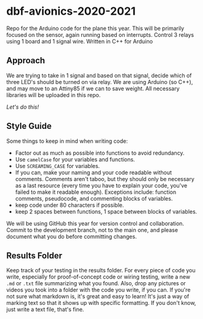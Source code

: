 # dbf-avionics-2020-2021

Repo for the Arduino code for the plane this year. This will be primarily focused on the sensor, again running based on interrupts. Control 3 relays using 1 board and 1 signal wire. Written in C++ for Arduino

## Approach

We are trying to take in 1 signal and based on that signal, decide which of three LED's should be turned on via relay. We are using Arduino (so C++), and may move to an Attiny85 if we can to save weight.
All necessary libraries will be uploaded in this repo.

_Let's do this!_

## Style Guide

Some things to keep in mind when writing code:

- Factor out as much as possible into functions to avoid redundancy.
- Use `camelCase` for your variables and functions.
- Use `SCREAMING_CASE` for variables.
- If you can, make your naming and your code readable without comments. Comments aren't taboo, but they should only be necessary as a last resource (every time you have to explain your code, you've failed to make it readable enough). Exceptions include: function comments, pseudocode, and commenting blocks of variables.
- keep code under 80 characters if possible.
- keep 2 spaces between functions, 1 space between blocks of variables.

We will be using GitHub this year for version control and collaboration. Commit to the development branch, not to the main one, and please document what you do before committing changes.

## Results Folder

Keep track of your testing in the results folder. For every piece of code you write, especially for proof-of-concept code or wiring testing,
write a new `.md` or `.txt` file summarizing what you found. Also, drop any pictures or videos you took into a folder with the code you write, if you
can. If you're not sure what markdown is, it's great and easy to learn! It's just a way of marking text so that it shows up
with specific formatting. If you don't know, just write a text file, that's fine.
